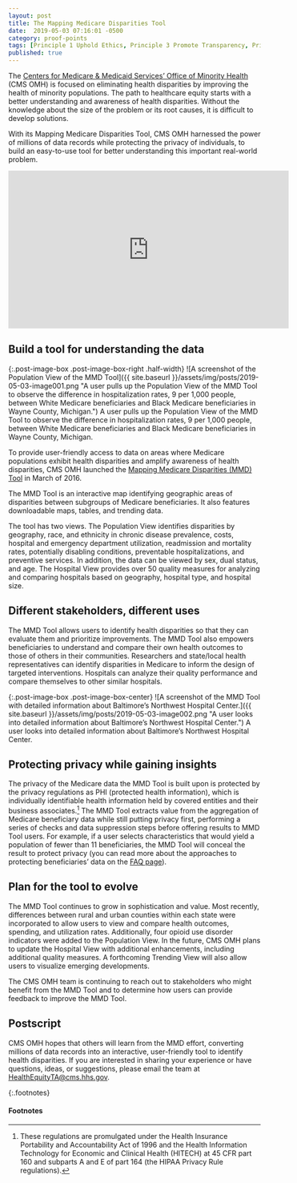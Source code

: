 ```yaml
---
layout: post
title: The Mapping Medicare Disparities Tool
date:  2019-05-03 07:16:01 -0500
category: proof-points
tags: [Principle 1 Uphold Ethics, Principle 3 Promote Transparency, Principle 5 Harness Existing Data, Practice 4 Use Data to Guide Decision-Making, Practice 6 Convey Insights from Data, Practice 36 Leverage Partnerships, Geospatial]
published: true
---
```


The [Centers for Medicare & Medicaid Services’ Office of Minority Health](https://www.cms.gov/About-CMS/Agency-Information/OMH/index.html) (CMS OMH) is focused on eliminating health disparities by improving the health of minority populations. The path to healthcare equity starts with a better understanding and awareness of health disparities. Without the knowledge about the size of the problem or its root causes, it is difficult to develop solutions.

With its Mapping Medicare Disparities Tool, CMS OMH harnessed the power of millions of data records while protecting the privacy of individuals, to build an easy-to-use tool for better understanding this important real-world problem.

<iframe width="560" height="315" src="https://www.youtube.com/embed/jHkIaylNACU" frameborder="0" allow="accelerometer; autoplay; encrypted-media; gyroscope; picture-in-picture" allowfullscreen></iframe>


## Build a tool for understanding the data

{:.post-image-box .post-image-box-right .half-width}
![A screenshot of the Population View of the MMD Tool]({{ site.baseurl }}/assets/img/posts/2019-05-03-image001.png "A user pulls up the Population View of the MMD Tool to observe the difference in hospitalization rates, 9 per 1,000 people, between White Medicare beneficiaries and Black Medicare beneficiaries in Wayne County, Michigan.") A user pulls up the Population View of the MMD Tool to observe the difference in hospitalization rates, 9 per 1,000 people, between White Medicare beneficiaries and Black Medicare beneficiaries in Wayne County, Michigan.

To provide user-friendly access to data on areas where Medicare populations exhibit health disparities and amplify awareness of health disparities, CMS OMH launched the [Mapping Medicare Disparities (MMD) Tool](https://data.cms.gov/mapping-medicare-disparities) in March of 2016.

The MMD Tool is an interactive map identifying geographic areas of disparities between subgroups of Medicare beneficiaries. It also features downloadable maps, tables, and trending data.

The tool has two views. The Population View identifies disparities by geography, race, and ethnicity in chronic disease prevalence, costs, hospital and emergency department utilization, readmission and mortality rates, potentially disabling conditions, preventable hospitalizations, and preventive services. In addition, the data can be viewed by sex, dual status, and age. The Hospital View provides over 50 quality measures for analyzing and comparing hospitals based on geography, hospital type, and hospital size.  

## Different stakeholders, different uses

The MMD Tool allows users to identify health disparities so that they can evaluate them and prioritize improvements. The MMD Tool also empowers beneficiaries to understand and compare their own health outcomes to those of others in their communities. Researchers and state/local health representatives can identify disparities in Medicare to inform the design of targeted interventions. Hospitals can analyze their quality performance and compare themselves to other similar hospitals.  

{:.post-image-box .post-image-box-center}
![A screenshot of the MMD Tool with detailed information about Baltimore’s Northwest Hospital Center.]({{ site.baseurl }}/assets/img/posts/2019-05-03-image002.png "A user looks into detailed information about Baltimore’s Northwest Hospital Center.") A user looks into detailed information about Baltimore’s Northwest Hospital Center.

## Protecting privacy while gaining insights

The privacy of the Medicare data the MMD Tool is built upon is protected by the privacy regulations as PHI (protected health information), which is individually identifiable health information held by covered entities and their business associates.[^1] The MMD Tool extracts value from the aggregation of Medicare beneficiary data while still putting privacy first, performing a series of checks and data suppression steps before offering results to MMD Tool users. For example, if a user selects characteristics that would yield a population of fewer than 11 beneficiaries, the MMD Tool will conceal the result to protect privacy (you can read more about the approaches to protecting beneficiaries’ data on the [FAQ page](https://www.cms.gov/About-CMS/Agency-Information/OMH/Downloads/MappingPublicFAQs.pdf)). 


## Plan for the tool to evolve

The MMD Tool continues to grow in sophistication and value. Most recently, differences between rural and urban counties within each state were incorporated to allow users to view and compare health outcomes, spending, and utilization rates. Additionally, four opioid use disorder indicators were added to the Population View. In the future, CMS OMH plans to update the Hospital View with additional enhancements, including additional quality measures. A forthcoming Trending View will also allow users to visualize emerging developments. 

The CMS OMH team is continuing to reach out to stakeholders who might benefit from the MMD Tool and to determine how users can provide feedback to improve the MMD Tool.

## Postscript

CMS OMH hopes that others will learn from the MMD effort, converting millions of data records into an interactive, user-friendly tool to identify health disparities. If you are interested in sharing your experience or have questions, ideas, or suggestions, please email the team at [HealthEquityTA@cms.hhs.gov](mailto:HealthEquityTA@cms.hhs.gov).


{:.footnotes}
#### Footnotes
[^1]: These regulations are promulgated under the Health Insurance Portability and Accountability Act of 1996 and the Health Information Technology for Economic and Clinical Health (HITECH) at 45 CFR part 160 and subparts A and E of part 164 (the HIPAA Privacy Rule regulations).
